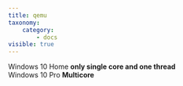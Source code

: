 ```yaml
---
title: qemu
taxonomy:
    category:
        - docs
visible: true
---
```


Windows 10 Home **only single core and one thread**  
Windows 10 Pro **Multicore**  
